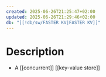 ```yaml
---
created: 2025-06-26T21:25:47+02:00
updated: 2025-06-26T21:29:46+02:00
db: "[[!db/sw/FASTER KV|FASTER KV]]"
---
```

# Description
- A [[concurrent]] [[key-value store]]